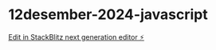 # 12desember-2024-javascript

[Edit in StackBlitz next generation editor ⚡️](https://stackblitz.com/~/github.com/Kodealex/12desember-2024-javascript)